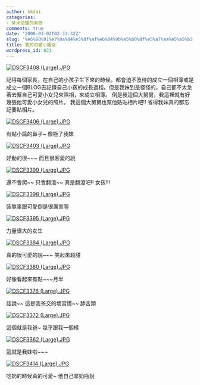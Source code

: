 ```yaml
---
author: kkdai
categories:
- 柴米油鹽的東西
comments: true
date: "2008-03-02T02:33:32Z"
slug: '%e6%88%91%e7%9a%84%e5%8f%af%e6%84%9b%e5%b0%8f%e5%a7%aa%e5%a5%b3'
title: 我的可愛小姪女
wordpress_id: 821
---
```


[![DSCF3408 (Large).JPG](http://farm3.static.flickr.com/2131/2301985345_9b74216a74.jpg)](http://www.flickr.com/photos/27643002@N00/2301985345/)

記得每個家長，在自己的小孩子生下來的時候。都會迫不及待的成立一個相簿或是成立一個BLOG去記錄自己小孩的成長過程。但是我妹到是怪怪的，自己都不太急著去幫自己可愛小女兒來照相，來成立相簿。 倒是我這個大舅舅，我這裡就有好幾張他可愛小女兒的照片。 我這個大舅舅也幫他貼貼相片吧!! 省得我妹真的都忘記要貼相片。


<!--more-->
 

[![DSCF3406 (Large).JPG](http://farm4.static.flickr.com/3241/2302782578_9dca599523.jpg)](http://www.flickr.com/photos/27643002@N00/2302782578/)

有點小扁的鼻子~ 像極了我妹

[![DSCF3403 (Large).JPG](http://farm3.static.flickr.com/2263/2301984739_1c4f6abbd5.jpg)](http://www.flickr.com/photos/27643002@N00/2301984739/)

好動的很~~~ 而且很客愛的說

[![DSCF3399 (Large).JPG](http://farm4.static.flickr.com/3056/2301984459_8fe7549cc3.jpg)](http://www.flickr.com/photos/27643002@N00/2301984459/)

還不會爬~~ 只會翻滾~~ 真是翻滾吧!! 女孩!!!

[![DSCF3398 (Large).JPG](http://farm3.static.flickr.com/2013/2302781814_2ae48e901e.jpg)](http://www.flickr.com/photos/27643002@N00/2302781814/)

裝無辜跟可愛倒是很厲害喔

[![DSCF3395 (Large).JPG](http://farm4.static.flickr.com/3214/2301983911_9590211772.jpg)](http://www.flickr.com/photos/27643002@N00/2301983911/)

力量很大的女生

[![DSCF3384 (Large).JPG](http://farm4.static.flickr.com/3093/2302781170_fb816c18ae.jpg)](http://www.flickr.com/photos/27643002@N00/2302781170/)

真的很可愛的說~~~ 笑起來超甜

[![DSCF3380 (Large).JPG](http://farm4.static.flickr.com/3039/2301983323_8f1aef49e0.jpg)](http://www.flickr.com/photos/27643002@N00/2301983323/)

好像看起來有點~~~月半

[![DSCF3376 (Large).JPG](http://farm3.static.flickr.com/2075/2301983083_100e1f3663.jpg)](http://www.flickr.com/photos/27643002@N00/2301983083/)

話說~~ 這是我爸交的壞習慣~~ 舔舌頭

[![DSCF3372 (Large).JPG](http://farm3.static.flickr.com/2378/2302779522_f5260ab08e.jpg)](http://www.flickr.com/photos/27643002@N00/2302779522/)

這個就是我爸~ 幾乎跟我一個樣

[![DSCF3362 (Large).JPG](http://farm3.static.flickr.com/2269/2301981727_1e3c16e71d.jpg)](http://www.flickr.com/photos/27643002@N00/2301981727/)

這就是我妹啦~~~

[![DSCF3414 (Large).JPG](http://farm3.static.flickr.com/2039/2302778124_f72af0bd0b.jpg)](http://www.flickr.com/photos/27643002@N00/2302778124/)

吃奶的時候真的可愛~ 他自己拿奶瓶說
